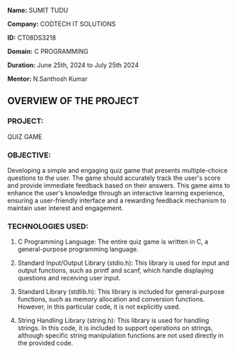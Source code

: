 **Name:** SUMIT TUDU

**Company:** CODTECH IT SOLUTIONS

**ID:** CT08DS3218

**Domain:** C PROGRAMMING

**Duration:** June 25th, 2024 to July 25th 2024

**Mentor:** N.Santhosh Kumar


## OVERVIEW OF THE PROJECT

### PROJECT: 
QUIZ GAME

### OBJECTIVE: 
Developing a simple and engaging quiz game that presents multiple-choice questions to the user. The game should accurately track the user's score and provide immediate feedback based on their answers. This game aims to enhance the user's knowledge through an interactive learning experience, ensuring a user-friendly interface and a rewarding feedback mechanism to maintain user interest and engagement.

### TECHNOLOGIES USED:
1. C Programming Language: The entire quiz game is written in C, a general-purpose programming language.

2. Standard Input/Output Library (stdio.h): This library is used for input and output functions, such as printf and scanf, which handle displaying questions and receiving user input.

3. Standard Library (stdlib.h): This library is included for general-purpose functions, such as memory allocation and conversion functions. However, in this particular code, it is not explicitly used.

4. String Handling Library (string.h): This library is used for handling strings. In this code, it is included to support operations on strings, although specific string manipulation functions are not used directly in the provided code.








